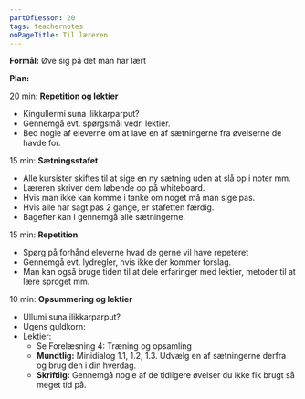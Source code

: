 ```yaml
---
partOfLesson: 20
tags: teachernotes
onPageTitle: Til læreren
---
```

**Formål:** Øve sig på det man har lært

**Plan:**

20 min: **Repetition og lektier**

- Kingullermi suna ilikkarparput?
- Gennemgå evt. spørgsmål vedr. lektier.
- Bed nogle af eleverne om at lave en af sætningerne fra øvelserne de havde for.

15 min: **Sætningsstafet**

- Alle kursister skiftes til at sige en ny sætning uden at slå op i noter mm.
- Læreren skriver dem løbende op på whiteboard.
- Hvis man ikke kan komme i tanke om noget må man sige pas.
- Hvis alle har sagt pas 2 gange, er stafetten færdig.
- Bagefter kan I gennemgå alle sætningerne.

15 min: **Repetition**

- Spørg på forhånd eleverne hvad de gerne vil have repeteret
- Gennemgå evt. lydregler, hvis ikke der kommer forslag.
- Man kan også bruge tiden til at dele erfaringer med lektier, metoder til at lære sproget mm.

10 min: **Opsummering og lektier**

- Ullumi suna ilikkarparput?
- Ugens guldkorn: 
- Lektier:
    - Se Forelæsning 4: Træning og opsamling
    - **Mundtlig:** Minidialog 1.1, 1.2, 1.3. Udvælg en af sætningerne derfra og brug den i din hverdag.
    - **Skriftlig:** Gennemgå nogle af de tidligere øvelser du ikke fik brugt så meget tid på.